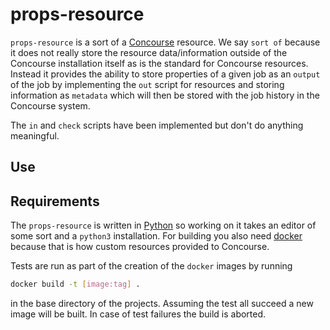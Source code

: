 # props-resource

`props-resource` is a sort of a [Concourse](https://concourse-ci.org/) resource. We say `sort of` because it does not really store the resource data/information outside of the Concourse installation itself as is the standard for Concourse resources. Instead it provides the ability to store properties of a given job as an `output` of the job by implementing the `out` script for resources and storing information as `metadata` which will then be stored with the job history in the Concourse system.

The `in` and `check` scripts have been implemented but don't do anything meaningful.

## Use

## Requirements

The `props-resource` is written in [Python](https://www.python.org/) so working on it takes an editor of some sort and a `python3` installation. For building you also need [docker](https://www.docker.com/) because that is how custom resources provided to Concourse.

Tests are run as part of the creation of the `docker` images by running
``` bash
docker build -t [image:tag] .
```
in the base directory of the projects. Assuming the test all succeed a new image will be built. In case of test failures the build is aborted.
